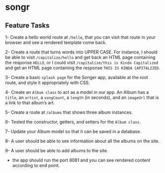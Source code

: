 # songr


## Feature Tasks

1- Create a hello world route at `/hello`, that you can visit that route in your browser and see a rendered template come back.

2- Create a route that turns words into UPPER CASE. For instance, I should be able to visit `/capitalize/hello` and get back an HTML page containing the response `HELLO`, or I could visit `/capitalize/this is Kinda Capitalized` and get an HTML page containing the response `THIS IS KINDA CAPITALIZED`.

3- Create a basic `splash page` for the Songer app, available at the root route, and style it appropriately with CSS.

4- Create an `Album class` to act as a model in our app.
An Album has a `title`, an `artist`, a `songCount`, a `length` (in seconds), and an `imageUrl` that is a link to that album’s art.

5- Create a route at `/albums` that shows three album instances.

6- Tested the constructor, getters, and setters for the `Album class`.

7- Update your Album model so that it can be saved in a database.

8- A user should be able to see information about all the albums on the site.

9- A user should be able to add albums to the site.

* the app should run the port 8081 and you can see rendered content according to end point.
